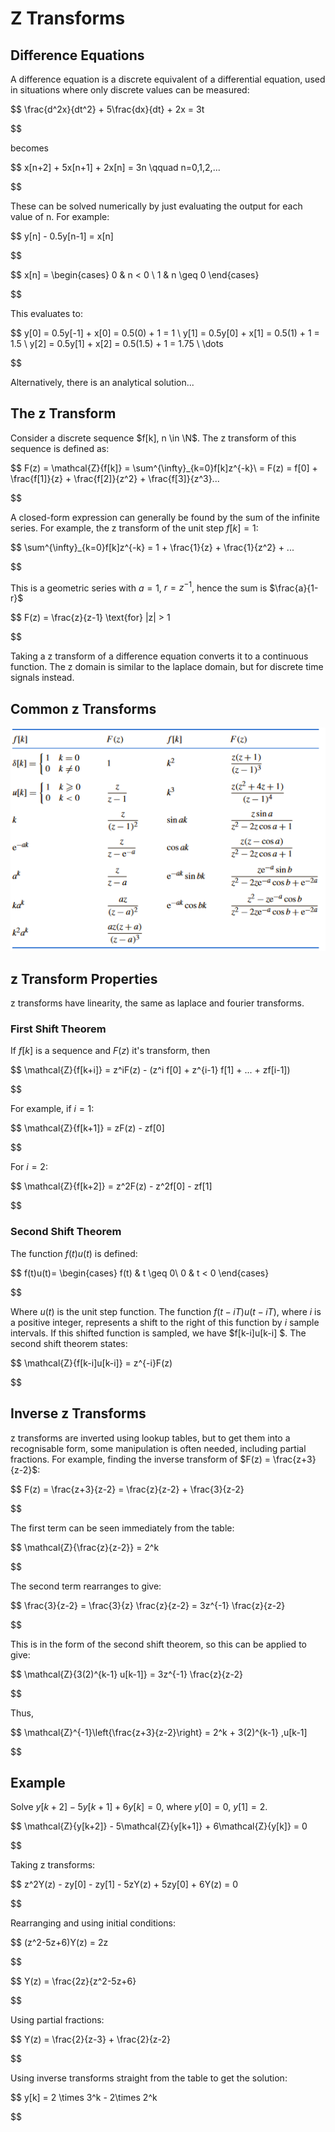 # Z Transforms

## Difference Equations

A difference equation is a discrete equivalent of a differential equation, used in situations where only discrete values can be measured:

$$
\frac{d^2x}{dt^2} + 5\frac{dx}{dt} + 2x = 3t

$$

becomes

$$
x[n+2] + 5x[n+1] + 2x[n] = 3n \qquad n=0,1,2,...

$$

These can be solved numerically by just evaluating the output for each value of n. For example:

$$
y[n] - 0.5y[n-1] = x[n]

$$

$$
x[n] =
\begin{cases}
0 & n < 0 \\
1 & n \geq 0
\end{cases}

$$

This evaluates to:

$$
y[0] = 0.5y[-1] + x[0] = 0.5(0) + 1 = 1 \\
y[1] = 0.5y[0] + x[1] = 0.5(1) + 1 = 1.5 \\
y[2] = 0.5y[1] + x[2] = 0.5(1.5) + 1 = 1.75 \\
\dots

$$

Alternatively, there is an analytical solution...

## The z Transform

Consider a discrete sequence $f[k], n \in \N$. The z transform of this sequence is defined as:

$$
F(z) = \mathcal{Z}\{f[k]\} = \sum^{\infty}_{k=0}f[k]z^{-k}\\ = F(z) = f[0] + \frac{f[1]}{z} + \frac{f[2]}{z^2} + \frac{f[3]}{z^3}...

$$

A closed-form expression can generally be found by the sum of the infinite series. For example, the z transform of the unit step $f[k] = 1$:

$$
\sum^{\infty}_{k=0}f[k]z^{-k} = 1 + \frac{1}{z} + \frac{1}{z^2} + ...

$$

This is a geometric series with $a=1$, $r=z^{-1}$, hence the sum is $\frac{a}{1-r}$

$$
F(z) = \frac{z}{z-1} \text{for} |z| > 1

$$

Taking a z transform of a difference equation converts it to a continuous function. The z domain is similar to the laplace domain, but for discrete time signals instead.

## Common z Transforms

![](./img/zs.png)

## z Transform Properties

z transforms have linearity, the same as laplace and fourier transforms.

### First Shift Theorem

If $f[k]$ is a sequence and $F(z)$ it's transform, then

$$
\mathcal{Z}\{f[k+i]\} = z^iF(z) - (z^i f[0] + z^{i-1} f[1] + ... + zf[i-1])

$$

For example, if $i=1$:

$$
\mathcal{Z}\{f[k+1]\} = zF(z) - zf[0]

$$

For $i=2$:

$$
\mathcal{Z}\{f[k+2]\} = z^2F(z) - z^2f[0] - zf[1]

$$

### Second Shift Theorem

The function $f(t)u(t)$ is defined:

$$
f(t)u(t)=
\begin{cases}
f(t) & t \geq 0\\
0 & t < 0
\end{cases}

$$

Where $u(t)$ is the unit step function. The function $f(t-iT)u(t-iT)$, where $i$ is a positive integer, represents a shift to the right of this function by $i$ sample intervals. If this shifted function is sampled, we have $f[k-i]u[k-i] $. The second shift theorem states:

$$
\mathcal{Z}\{f[k-i]u[k-i]\} = z^{-i}F(z)

$$

## Inverse z Transforms

z transforms are inverted using lookup tables, but to get them into a recognisable form, some manipulation is often needed, including partial fractions. For example, finding the inverse transform of $F(z) = \frac{z+3}{z-2}$:

$$
F(z) = \frac{z+3}{z-2} = \frac{z}{z-2} + \frac{3}{z-2}

$$

The first term can be seen immediately from the table:

$$
\mathcal{Z}\{\frac{z}{z-2}\} = 2^k

$$

The second term rearranges to give:

$$
\frac{3}{z-2} = \frac{3}{z} \frac{z}{z-2} = 3z^{-1} \frac{z}{z-2}

$$

This is in the form of the second shift theorem, so this can be applied to give:

$$
\mathcal{Z}\{3(2)^{k-1} u[k-1]\} = 3z^{-1} \frac{z}{z-2}

$$

Thus,

$$
\mathcal{Z}^{-1}\left\{\frac{z+3}{z-2}\right\} = 2^k + 3(2)^{k-1} \,u[k-1]

$$

## Example

Solve $y[k+2] - 5y[k+1] + 6y[k]=0$, where $y[0] = 0$, $y[1] = 2$.

$$
\mathcal{Z}\{y[k+2]\} - 5\mathcal{Z}\{y[k+1]\} + 6\mathcal{Z}\{y[k]\} = 0

$$

Taking z transforms:

$$
z^2Y(z) - zy[0] - zy[1] - 5zY(z) + 5zy[0] + 6Y(z) = 0

$$

Rearranging and using initial conditions:

$$
(z^2-5z+6)Y(z) = 2z

$$

$$
Y(z) = \frac{2z}{z^2-5z+6}

$$

Using partial fractions:

$$
Y(z) = \frac{2}{z-3} + \frac{2}{z-2}

$$

Using inverse transforms straight from the table to get the solution:

$$
y[k] = 2 \times 3^k - 2\times 2^k

$$
